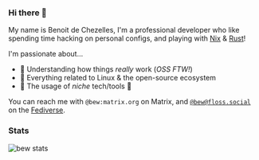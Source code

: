 ### Hi there 👋

My name is Benoit de Chezelles, I'm a professional developer who like spending time
hacking on personal configs, and playing with [Nix][nix] & [Rust][rust]!

I'm passionate about...
- 🔧 Understanding how things _really_ work (_OSS FTW!_)
- 🐧 Everything related to Linux & the open-source ecosystem
- 🔎 The usage of _niche_ tech/tools 👀

You can reach me with `@bew:matrix.org` on Matrix, and [`@bew@floss.social`][fedibew] on the
[Fediverse](https://jointhefediverse.net/).


### Stats

![bew stats](https://github-readme-stats.vercel.app/api?username=bew&show=prs_merged&show_icons=true&theme=transparent)


[nix]: https://nixos.org
[rust]: https://rust-lang.org
[fedibew]: https://floss.social/@bew
